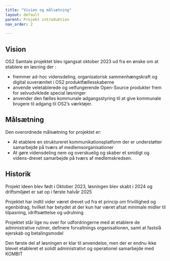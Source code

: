 ```yaml
---
title: "Vision og målsætning"
layout: default
parent: Projekt introduktion
nav_order: 2

---
```


## Vision

OS2 Samtale projektet blev igangsat oktober 2023 ud fra en ønske om at etablere en løsning der :

- fremmer ad-hoc vidensdeling, organisatorisk sammenhængskraft og digital suverænitet i OS2 produktfællesskaberne
- anvende  veletablerede og velfungerende Open-Source produkter frem for selvudviklede special løsninger 
- anvender den fælles kommunale adgangsstyring til at give kommunale brugere til adgang til OS2’s værktøjer.

## Målsætning
 Den overordnede målsætning for projektet  er:
- At etablere en struktureret kommunikationsplatform der er understøtter samarbejde på tværs af medlemsorganisationer
- At gøre vidensdeling nem og overskuelig og skaber et smidigt og videns-drevet samarbejde på tværs af medlemskredsen.


## Historik

Projekt ideen blev født i Oktober 2023, løsningen blev skabt i 2024 og driftsmiljøet er sat op i første halvår 2025 

Projektet har indtil vider været drevet ud fra et princip om frivillighed og egenbidrag, hvilket har betydet at der kun har været afsat minimale midler til tilpasning, idriftsættelse og udrulning

Projektet står lige nu over for udfordringerne med at etablere de administrative rutiner, definere forvaltnings organisationen, samt at fastslå ejerskab og betalingsmodel  

Den første del af løsningen er klar til anvendelse, men der er endnu ikke blevet etableret et solidt administrativt og operationel samarbejde med KOMBIT 